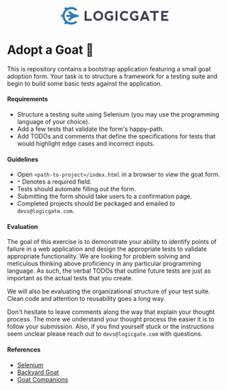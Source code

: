 <div style="text-align: center"><img style="width: 50%" src="images/logicgate.png" /></div>


Adopt a Goat :goat:
===================

This is repository contains a bootstrap application featuring a small goat
adoption form. Your task is to structure a framework for a testing suite and
begin to build some basic tests against the application.


#### Requirements

- Structure a testing suite using Selenium (you may use the programming language
  of your choice).
- Add a few tests that validate the form's happy-path.
- Add TODOs and comments that define the specifications for tests that would
highlight edge cases and incorrect inputs.


#### Guidelines

- Open `<path-to-project>/index.html` in a browser to view the goat form.
- `*` Denotes a required field.
- Tests should automate filling out the form.
- Submitting the form should take users to a confirmation page.
- Completed projects should be packaged and emailed to `devs@logicgate.com`.


#### Evaluation

The goal of this exercise is to demonstrate your ability to identify points of
failure in a web application and design the appropriate tests to validate
appropriate functionality. We are looking for problem solving and meticulous
 thinking above proficiency in any particular programming language. As such,
 the verbal TODOs that outline future tests are just as important as the actual
 tests that you create.

We will also be evaluating the organizational structure of your test suite.
Clean code and attention to reusability goes a long way.

Don't hesitate to leave comments along the way that explain your thought
process. The more we understand your thought process the easier it is to follow
your submission. Also, if you find yourself stuck or the instructions seem
unclear please reach out to `devs@logicgate.com` with questions.


#### References

- [Selenium](https://www.seleniumhq.org/)
- [Backyard Goat](http://www.vetstreet.com/our-pet-experts/want-a-backyard-goat-10-things-to-consider)
- [Goat Companions](https://www.hobbyfarms.com/keeping-goats-as-companions/)

